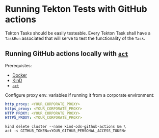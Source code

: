 # Running Tekton Tests with GitHub actions

Tekton Tasks should be easily testeable. Every Tekton Task shall have a `TaskRun` associated that will serve to test the functionality of the `Task`.

## Running GitHub actions locally with [`act`](https://github.com/nektos/act)

Prerequistes:

- [Docker](https://www.docker.com/get-started)
- [KinD](https://kind.sigs.k8s.io/docs/user/quick-start/)
- [`act`](https://github.com/nektos/act)

Configure proxy env. variables if running it from a corporate environment:

```yaml
http_proxy: <YOUR_CORPORATE_PROXY>
https_proxy: <YOUR_CORPORATE_PROXY>
HTTP_PROXY: <YOUR_CORPORATE_PROXY>
HTTPS_PROXY: <YOUR_CORPORATE_PROXY>
```

```cli
kind delete cluster --name kind-ods-github-actions && \
act -s GITHUB_TOKEN=<YOUR_GITHUB_PERSONAL_ACCESS_TOKEN>
```